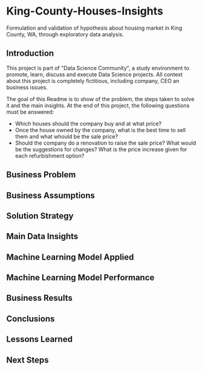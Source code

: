 # King-County-Houses-Insights

Formulation and validation of hypothesis about housing market in King County, WA, through exploratory data analysis.

## Introduction

This project is part of "Data Science Community", a study environment to promote, 
learn, discuss and execute Data Science projects. All context about this project 
is completely fictitious, including company, CEO an business issues.

The goal of this Readme is to show of the problem, the steps taken to solve it 
and the main insights. At the end of this project, the following questions must 
be answered:
- Which houses should the company buy and at what price?
- Once the house owned by the company, what is the best time to sell them and 
what whould be the sale price?
- Should the company do a renovation to raise the sale price? What would be the
suggestions for changes? What is the price increase given for each refurbishment 
option?

## Business Problem


## Business Assumptions

## Solution Strategy

## Main Data Insights

## Machine Learning Model Applied

## Machine Learning Model Performance

## Business Results

## Conclusions

## Lessons Learned

## Next Steps